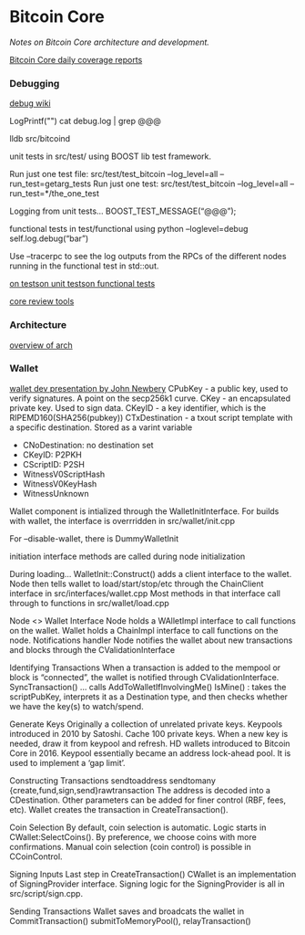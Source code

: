 # Bitcoin Core

_Notes on Bitcoin Core architecture and development._

[Bitcoin Core daily coverage reports](https://marcofalke.github.io/btc_cov/)

### Debugging <a id="506a6702-7348-47d0-89dc-0115a6fbc885"></a>

[debug wiki](https://gist.github.com/fjahr/2cd23ad743a2ddfd4eed957274beca0f)

LogPrintf\(""\) cat debug.log \| grep @@@

lldb src/bitcoind

unit tests in src/test/ using BOOST lib test framework.

Run just one test file: src/test/test\_bitcoin –log\_level=all –run\_test=getarg\_tests Run just one test: src/test/test\_bitcoin –log\_level=all –run\_test=\*/the\_one\_test

Logging from unit tests… BOOST\_TEST\_MESSAGE\(“@@@”\);

functional tests in test/functional using python –loglevel=debug self.log.debug\(“bar”\)

Use –tracerpc to see the log outputs from the RPCs of the different nodes running in the functional test in std::out.

[on tests](https://github.com/bitcoin/bitcoin/blob/master/test/README.md)[on unit tests](https://github.com/bitcoin/bitcoin/blob/master/src/test/README.md)[on functional tests](https://github.com/bitcoin/bitcoin/blob/master/test/functional/README.md)

[core review tools](https://github.com/fanquake/core-review)

### Architecture <a id="24df961f-e563-434c-860d-89457aa81cde"></a>

[overview of arch](https://jameso.be/dev++2018/#1)

### Wallet <a id="50d67092-4617-41fe-9f22-a22fedfae291"></a>

[wallet dev presentation by John Newbery](https://residency.chaincode.com/presentations/bitcoin/Wallet_Development.pdf) CPubKey - a public key, used to verify signatures. A point on the secp256k1 curve. CKey - an encapsulated private key. Used to sign data. CKeyID - a key identifier, which is the RIPEMD160\(SHA256\(pubkey\)\) CTxDestination - a txout script template with a specific destination. Stored as a varint variable

* CNoDestination: no destination set
* CKeyID: P2PKH
* CScriptID: P2SH
* WitnessV0ScriptHash
* WitnessV0KeyHash
* WitnessUnknown

Wallet component is intialized through the WalletInitInterface. For builds with wallet, the interface is overrridden in src/wallet/init.cpp

For –disable-wallet, there is DummyWalletInit

initiation interface methods are called during node initialization

During loading… WalletInit::Construct\(\) adds a client interface to the wallet. Node then tells wallet to load/start/stop/etc through the ChainClient interface in src/interfaces/wallet.cpp Most methods in that interface call through to functions in src/wallet/load.cpp

Node &lt;&gt; Wallet Interface Node holds a WAlletImpl interface to call functions on the wallet. Wallet holds a ChainImpl interface to call functions on the node. Notifications handler Node notifies the wallet about new transactions and blocks through the CValidationInterface

Identifying Transactions When a transaction is added to the mempool or block is “connected”, the wallet is notified through CValidationInterface. SyncTransaction\(\) … calls AddToWalletIfInvolvingMe\(\) IsMine\(\) : takes the scriptPubKey, interprets it as a Destination type, and then checks whether we have the key\(s\) to watch/spend.

Generate Keys Originally a collection of unrelated private keys. Keypools introduced in 2010 by Satoshi. Cache 100 private keys. When a new key is needed, draw it from keypool and refresh. HD wallets introduced to Bitcoin Core in 2016. Keypool essentially became an address lock-ahead pool. It is used to implement a ‘gap limit’.

Constructing Transactions sendtoaddress sendtomany {create,fund,sign,send}rawtransaction The address is decoded into a CDestination. Other parameters can be added for finer control \(RBF, fees, etc\). Wallet creates the transaction in CreateTransaction\(\).

Coin Selection By default, coin selection is automatic. Logic starts in CWallet:SelectCoins\(\). By preference, we choose coins with more confirmations. Manual coin selection \(coin control\) is possible in CCoinControl.

Signing Inputs Last step in CreateTransaction\(\) CWallet is an implementation of SigningProvider interface. Signing logic for the SigningProvider is all in src/script/sign.cpp.

Sending Transactions Wallet saves and broadcats the wallet in CommitTransaction\(\) submitToMemoryPool\(\), relayTransaction\(\)

